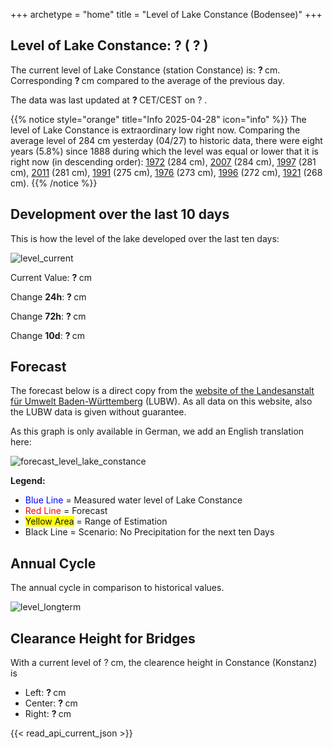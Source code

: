 +++
archetype = "home"
title = "Level of Lake Constance (Bodensee)"
+++

<h2>Level of Lake Constance: <span id=website_api_current_level_head> ? </span> (<span id=website_api_change_vs_yesterday_head> ? </span>) </h2>

The current level of Lake Constance (station Constance) is: <b><span id=website_api_current_level> ? </span></b> cm. Corresponding <b><span id=website_api_change_vs_yesterday> ? </span></b> cm compared to the average of the previous day.

The data was last updated at <b><span id=website_api_mostrecent_time> ? </span></b> CET/CEST on <span id=website_api_mostrecent_date> ? </span>.

{{% notice style="orange" title="Info 2025-04-28" icon="info" %}}
The level of Lake Constance is extraordinary low right now. Comparing the average level of 284 cm yesterday (04/27) to historic data, there were eight years (5.8%) since 1888 during which the level was equal or lower that it is right now (in descending order): [1972](https://www.pegel-konstanz.de/en/01_historische_daten/1970-1979/index.html#1972) (284 cm), [2007](https://www.pegel-konstanz.de/en/01_historische_daten/2000-2009/index.html#2007) (284 cm), [1997](https://www.pegel-konstanz.de/en/01_historische_daten/1990-1999/index.html#1997) (281 cm), [2011](https://www.pegel-konstanz.de/en/01_historische_daten/2010-2019/index.html#2011) (281 cm), [1991](https://www.pegel-konstanz.de/en/01_historische_daten/1990-1999/index.html#1991) (275 cm), [1976](https://www.pegel-konstanz.de/en/01_historische_daten/1970-1979/index.html#1976) (273 cm), [1996](https://www.pegel-konstanz.de/en/01_historische_daten/1990-1999/index.html#1996) (272 cm), [1921](https://www.pegel-konstanz.de/en/01_historische_daten/1920-1929/index.html#1921) (268 cm).
{{% /notice %}}

## Development over the last 10 days

This is how the level of the lake developed over the last ten days:

![level_current](https://pegel-konstanz-for-website.s3.eu-central-1.amazonaws.com/graph/current/en/current_EN.png)

Current Value: <b><span id=website_api_current_level_d1> ? </span></b> cm

Change **24h**: <b><span id=website_api_change_24h> ? </span></b> cm

Change **72h**: <b><span id=website_api_change_72h> ? </span></b> cm

Change **10d**: <b><span id=website_api_change_10d> ? </span></b> cm

## Forecast

The forecast below is a direct copy from the [website of the Landesanstalt für Umwelt Baden-Württemberg](https://www.hvz.baden-wuerttemberg.de/pegel.html?id=00007) (LUBW). As all data on this website, also the LUBW data is given without guarantee.

As this graph is only available in German, we add an English translation here:

![forecast_level_lake_constance](https://www.hvz.baden-wuerttemberg.de/gifs/00007-2001.GIF)

**Legend:**
* <span style="color:blue">Blue Line </span> = Measured water level of Lake Constance
* <span style="color:red">Red Line</span> = Forecast
* <span style="background-color: #FFFF00">Yellow Area</span> = Range of Estimation
* Black Line = Scenario: No Precipitation for the next ten Days

## Annual Cycle

The annual cycle in comparison to historical values.

![level_longterm](https://pegel-konstanz-for-website.s3.eu-central-1.amazonaws.com/graph/longterm/en/longterm_EN.png)

## Clearance Height for Bridges

With a current level of <span id=website_api_current_level_bridge> ? </span> cm, the clearence height in Constance (Konstanz) is

<ul>
  <li>Left: <b><span id=website_api_bridge_kn_left> ? </span></b> cm</li>
  <li>Center: <b><span id=website_api_bridge_kn_center> ? </span></b> cm</li>
  <li>Right: <b><span id=website_api_bridge_kn_right> ? </span></b> cm</li>
</ul>


{{< read_api_current_json >}} 